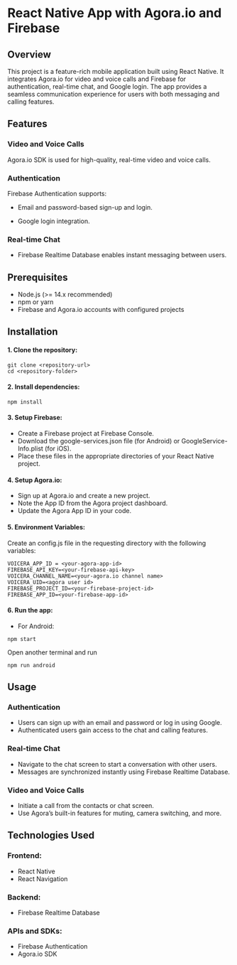 # React Native App with Agora.io and Firebase

## Overview

This project is a feature-rich mobile application built using React Native. It integrates Agora.io for video and voice calls and Firebase for authentication, real-time chat, and Google login. The app provides a seamless communication experience for users with both messaging and calling features.

## Features

### Video and Voice Calls

Agora.io SDK is used for high-quality, real-time video and voice calls.

### Authentication

Firebase Authentication supports:

- Email and password-based sign-up and login.

- Google login integration.

### Real-time Chat

- Firebase Realtime Database enables instant messaging between users.

## Prerequisites

- Node.js (>= 14.x recommended)
- npm or yarn
- Firebase and Agora.io accounts with configured projects

## Installation

#### 1. Clone the repository:

```
git clone <repository-url>
cd <repository-folder>
```

#### 2. Install dependencies:

```
npm install
```

#### 3. Setup Firebase:

- Create a Firebase project at Firebase Console.
- Download the google-services.json file (for Android) or GoogleService-Info.plist (for iOS).
- Place these files in the appropriate directories of your React Native project.

#### 4. Setup Agora.io:

- Sign up at Agora.io and create a new project.
- Note the App ID from the Agora project dashboard.
- Update the Agora App ID in your code.

#### 5. Environment Variables:

Create an config.js file in the requesting directory with the following variables:

```
VOICERA_APP_ID = <your-agora-app-id>
FIREBASE_API_KEY=<your-firebase-api-key>
VOICERA_CHANNEL_NAME=<your-agora.io channel name>
VOICERA_UID=<agora user id>
FIREBASE_PROJECT_ID=<your-firebase-project-id>
FIREBASE_APP_ID=<your-firebase-app-id>
```

#### 6. Run the app:

- For Android:

```
npm start
```

Open another terminal and run

```
npm run android
```

## Usage

### Authentication

- Users can sign up with an email and password or log in using Google.
- Authenticated users gain access to the chat and calling features.

### Real-time Chat

- Navigate to the chat screen to start a conversation with other users.
- Messages are synchronized instantly using Firebase Realtime Database.

### Video and Voice Calls

- Initiate a call from the contacts or chat screen.
- Use Agora’s built-in features for muting, camera switching, and more.

## Technologies Used

### Frontend:

- React Native
- React Navigation

### Backend:

- Firebase Realtime Database

### APIs and SDKs:

- Firebase Authentication
- Agora.io SDK
